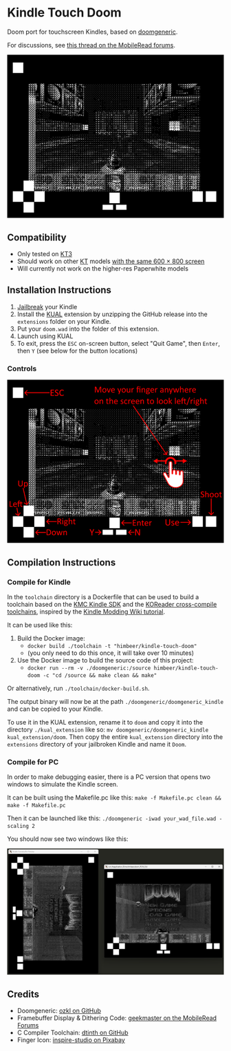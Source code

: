 # Kindle Touch Doom

Doom port for touchscreen Kindles, based on [doomgeneric](https://github.com/ozkl/doomgeneric).

For discussions, see [this thread on the MobileRead forums](https://www.mobileread.com/forums/showthread.php?p=4313126).

![Doom running on Kindle](screenshots/kindle.png)

## Compatibility

- Only tested on [KT3](https://wiki.mobileread.com/wiki/Kindle_Serial_Numbers)
- Should work on other [KT](https://wiki.mobileread.com/wiki/Kindle_Serial_Numbers) models [with the same 600 × 800 screen](https://en.wikipedia.org/wiki/Amazon_Kindle#Specifications)
- Will currently not work on the higher-res Paperwhite models

## Installation Instructions

1. [Jailbreak](https://www.mobileread.com/forums/showthread.php?t=320564) your Kindle
2. Install the [KUAL](https://www.mobileread.com/forums/showthread.php?t=203326) extension by unzipping the GitHub release into the `extensions` folder on your Kindle.
3. Put your `doom.wad` into the folder of this extension.
4. Launch using KUAL
5. To exit, press the `ESC` on-screen button, select "Quit Game", then `Enter`, then `Y` (see below for the button locations)

### Controls

![Controls for Doom running on Kindle](screenshots/controls.png)

## Compilation Instructions

### Compile for Kindle

In the `toolchain` directory is a Dockerfile that can be used to build a toolchain based on the [KMC Kindle SDK](https://github.com/KindleModding/kindle-sdk) and the [KOReader cross-compile toolchains](https://github.com/koreader/koxtoolchain), inspired by the [Kindle Modding Wiki tutorial](https://kindlemodding.org/kindle-dev/gtk-tutorial/prerequisites.html).

It can be used like this:

1. Build the Docker image:
    - `docker build ./toolchain -t "himbeer/kindle-touch-doom"`
    - (you only need to do this once, it will take over 10 minutes)
2. Use the Docker image to build the source code of this project:
    - `docker run --rm -v ./doomgeneric:/source himbeer/kindle-touch-doom -c "cd /source && make clean && make"`

Or alternatively, run `./toolchain/docker-build.sh`.

The output binary will now be at the path `./doomgeneric/doomgeneric_kindle` and can be copied to your Kindle.

To use it in the KUAL extension, rename it to `doom` and copy it into the directory `./kual_extension` like so: `mv doomgeneric/doomgeneric_kindle kual_extension/doom`. Then copy the entire `kual_extension` directory into the `extensions` directory of your jailbroken Kindle and name it `Doom`.

### Compile for PC

In order to make debugging easier, there is a PC version that opens two windows to simulate the Kindle screen.

It can be built using the Makefile.pc like this: `make -f Makefile.pc clean && make -f Makefile.pc`

Then it can be launched like this: `./doomgeneric -iwad your_wad_file.wad -scaling 2`

You should now see two windows like this:

<img src="screenshots/pc_windows.png" alt="Two windows, one with the dithered Kindle framebuffer and one with the plain Doom framebuffer" width="800">

## Credits

- Doomgeneric: [ozkl on GitHub](https://github.com/ozkl/doomgeneric)
- Framebuffer Display & Dithering Code: [geekmaster on the MobileRead Forums](https://www.mobileread.com/forums/showthread.php?t=177455)
- C Compiler Toolchain: [dtinth on GitHub](https://github.com/dtinth/docker-kindle-k5-toolchain)
- Finger Icon: [inspire-studio on Pixabay](https://pixabay.com/vectors/touch-digital-icon-finger-press-6602643/)
